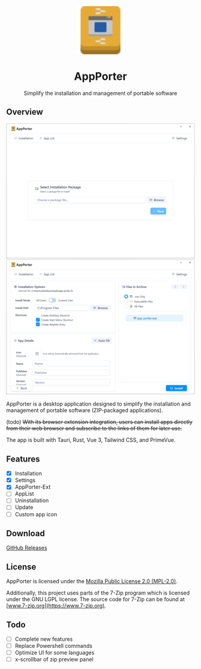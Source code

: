 <div align="center">
<img src="src/assets/appporter.svg" width="128" height="128" alt="AppPorter">
<h1>AppPorter</h1>
<p>Simplify the installation and management of portable software</p>
</div>

## Overview

![Screenshot 1](/public/Screenshot1.png)
![Screenshot 2](/public/Screenshot2.png)

AppPorter is a desktop application designed to simplify the installation and management of portable software (ZIP-packaged applications).

(todo) ~~With its browser extension integration, users can install apps directly from their web browser and subscribe to the links of them for later use.~~

The app is built with Tauri, Rust, Vue 3, Tailwind CSS, and PrimeVue.

## Features

- [x] Installation
- [x] Settings
- [x] AppPorter-Ext
- [ ] AppList
- [ ] Uninstallation
- [ ] Update
- [ ] Custom app icon

## Download

[GitHub Releases](https://github.com/u3l6/AppPorter/releases)

## License

AppPorter is licensed under the [Mozilla Public License 2.0 (MPL-2.0)](https://www.mozilla.org/en-US/MPL/2.0/).

Additionally, this project uses parts of the 7-Zip program which is licensed under the GNU LGPL license. The source code for 7-Zip can be found at [www.7-zip.org](https://www.7-zip.org).

## Todo

- [ ] Complete new features
- [ ] Replace Powershell commands
- [ ] Optimize UI for some languages
- [ ] x-scrollbar of zip preview panel
